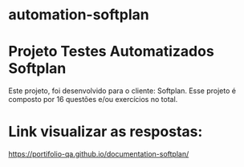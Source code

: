 # automation-softplan

# Projeto Testes Automatizados Softplan

Este projeto, foi desenvolvido para o cliente: Softplan. Esse projeto é composto por 16 questões e/ou exercícios no total.

# Link visualizar as respostas: 

https://portifolio-qa.github.io/documentation-softplan/
